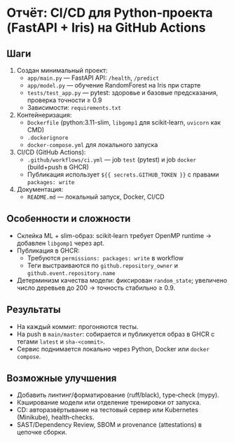 # Отчёт: CI/CD для Python‑проекта (FastAPI + Iris) на GitHub Actions

## Шаги

1. Создан минимальный проект:
   - `app/main.py` — FastAPI API: `/health`, `/predict`
   - `app/model.py` — обучение RandomForest на Iris при старте
   - `tests/test_app.py` — pytest: здоровье и базовые предсказания, проверка точности ≥ 0.9
   - Зависимости: `requirements.txt`
2. Контейнеризация:
   - `Dockerfile` (python:3.11-slim, `libgomp1` для scikit‑learn, `uvicorn` как CMD)
   - `.dockerignore`
   - `docker-compose.yml` для локального запуска
3. CI/CD (GitHub Actions):
   - `.github/workflows/ci.yml` — job `test` (pytest) и job `docker` (build+push в GHCR)
   - Публикация использует `${{ secrets.GITHUB_TOKEN }}` с правами `packages: write`
4. Документация:
   - `README.md` — локальный запуск, Docker, CI/CD

## Особенности и сложности

- Склейка ML + slim-образ: scikit‑learn требует OpenMP runtime → добавлен `libgomp1` через apt.
- Публикация в GHCR:
  - Требуются `permissions: packages: write` в workflow
  - Теги выстраиваются по `github.repository_owner` и `github.event.repository.name`
- Детерминизм качества модели: фиксирован `random_state`; увеличено число деревьев до 200 → точность стабильно ≥ 0.9.

## Результаты

- На каждый коммит: прогоняются тесты.
- На push в `main/master`: собирается и публикуется образ в GHCR с тегами `latest` и `sha-<commit>`.
- Сервис поднимается локально через Python, Docker или `docker compose`.

## Возможные улучшения

- Добавить линтинг/форматирование (ruff/black), type‑check (mypy).
- Кэширование модели или отделение тренировки от запуска.
- CD: авторазвёртывание на тестовый сервер или Kubernetes (Minikube), health‑checks.
- SAST/Dependency Review, SBOM и provenance (attestations) в цепочке сборки.
